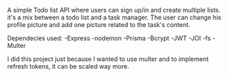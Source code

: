 A simple Todo list API where users can sign up/in and create multiple lists.
it's a mix between a todo list and a task manager.
The user can change his profile picture and add one picture related to the task's content.

Dependecies used:
-Express
-nodemon
-Prisma
-Bcrypt
-JWT
-JOI
-fs
-Multer

I did this project just because I wanted to use multer and to implement refresh tokens, it can be scaled way more.

